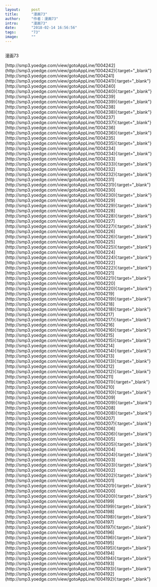 ```yaml
---
layout:     post
title:      "漫画73"
author:     "作者：漫画73"
intro:      "漫画73"
date:       "2018-02-14 16:56:56"
tags:       "73"
image:      ""
---
```

<div style="text-align: center">
<p><img src=""/></p>
</div>
<p class="post-meta">
<span>漫画73</span>
</p>
[http://smp3.yoedge.com/view/gotoAppLine/1004242](http://smp3.yoedge.com/view/gotoAppLine/1004242){:target="_blank"}
[http://smp3.yoedge.com/view/gotoAppLine/1004241](http://smp3.yoedge.com/view/gotoAppLine/1004241){:target="_blank"}
[http://smp3.yoedge.com/view/gotoAppLine/1004240](http://smp3.yoedge.com/view/gotoAppLine/1004240){:target="_blank"}
[http://smp3.yoedge.com/view/gotoAppLine/1004239](http://smp3.yoedge.com/view/gotoAppLine/1004239){:target="_blank"}
[http://smp3.yoedge.com/view/gotoAppLine/1004238](http://smp3.yoedge.com/view/gotoAppLine/1004238){:target="_blank"}
[http://smp3.yoedge.com/view/gotoAppLine/1004237](http://smp3.yoedge.com/view/gotoAppLine/1004237){:target="_blank"}
[http://smp3.yoedge.com/view/gotoAppLine/1004236](http://smp3.yoedge.com/view/gotoAppLine/1004236){:target="_blank"}
[http://smp3.yoedge.com/view/gotoAppLine/1004235](http://smp3.yoedge.com/view/gotoAppLine/1004235){:target="_blank"}
[http://smp3.yoedge.com/view/gotoAppLine/1004234](http://smp3.yoedge.com/view/gotoAppLine/1004234){:target="_blank"}
[http://smp3.yoedge.com/view/gotoAppLine/1004233](http://smp3.yoedge.com/view/gotoAppLine/1004233){:target="_blank"}
[http://smp3.yoedge.com/view/gotoAppLine/1004232](http://smp3.yoedge.com/view/gotoAppLine/1004232){:target="_blank"}
[http://smp3.yoedge.com/view/gotoAppLine/1004231](http://smp3.yoedge.com/view/gotoAppLine/1004231){:target="_blank"}
[http://smp3.yoedge.com/view/gotoAppLine/1004230](http://smp3.yoedge.com/view/gotoAppLine/1004230){:target="_blank"}
[http://smp3.yoedge.com/view/gotoAppLine/1004229](http://smp3.yoedge.com/view/gotoAppLine/1004229){:target="_blank"}
[http://smp3.yoedge.com/view/gotoAppLine/1004228](http://smp3.yoedge.com/view/gotoAppLine/1004228){:target="_blank"}
[http://smp3.yoedge.com/view/gotoAppLine/1004227](http://smp3.yoedge.com/view/gotoAppLine/1004227){:target="_blank"}
[http://smp3.yoedge.com/view/gotoAppLine/1004226](http://smp3.yoedge.com/view/gotoAppLine/1004226){:target="_blank"}
[http://smp3.yoedge.com/view/gotoAppLine/1004225](http://smp3.yoedge.com/view/gotoAppLine/1004225){:target="_blank"}
[http://smp3.yoedge.com/view/gotoAppLine/1004224](http://smp3.yoedge.com/view/gotoAppLine/1004224){:target="_blank"}
[http://smp3.yoedge.com/view/gotoAppLine/1004222](http://smp3.yoedge.com/view/gotoAppLine/1004222){:target="_blank"}
[http://smp3.yoedge.com/view/gotoAppLine/1004221](http://smp3.yoedge.com/view/gotoAppLine/1004221){:target="_blank"}
[http://smp3.yoedge.com/view/gotoAppLine/1004220](http://smp3.yoedge.com/view/gotoAppLine/1004220){:target="_blank"}
[http://smp3.yoedge.com/view/gotoAppLine/1004219](http://smp3.yoedge.com/view/gotoAppLine/1004219){:target="_blank"}
[http://smp3.yoedge.com/view/gotoAppLine/1004218](http://smp3.yoedge.com/view/gotoAppLine/1004218){:target="_blank"}
[http://smp3.yoedge.com/view/gotoAppLine/1004217](http://smp3.yoedge.com/view/gotoAppLine/1004217){:target="_blank"}
[http://smp3.yoedge.com/view/gotoAppLine/1004216](http://smp3.yoedge.com/view/gotoAppLine/1004216){:target="_blank"}
[http://smp3.yoedge.com/view/gotoAppLine/1004215](http://smp3.yoedge.com/view/gotoAppLine/1004215){:target="_blank"}
[http://smp3.yoedge.com/view/gotoAppLine/1004214](http://smp3.yoedge.com/view/gotoAppLine/1004214){:target="_blank"}
[http://smp3.yoedge.com/view/gotoAppLine/1004213](http://smp3.yoedge.com/view/gotoAppLine/1004213){:target="_blank"}
[http://smp3.yoedge.com/view/gotoAppLine/1004212](http://smp3.yoedge.com/view/gotoAppLine/1004212){:target="_blank"}
[http://smp3.yoedge.com/view/gotoAppLine/1004211](http://smp3.yoedge.com/view/gotoAppLine/1004211){:target="_blank"}
[http://smp3.yoedge.com/view/gotoAppLine/1004210](http://smp3.yoedge.com/view/gotoAppLine/1004210){:target="_blank"}
[http://smp3.yoedge.com/view/gotoAppLine/1004209](http://smp3.yoedge.com/view/gotoAppLine/1004209){:target="_blank"}
[http://smp3.yoedge.com/view/gotoAppLine/1004208](http://smp3.yoedge.com/view/gotoAppLine/1004208){:target="_blank"}
[http://smp3.yoedge.com/view/gotoAppLine/1004207](http://smp3.yoedge.com/view/gotoAppLine/1004207){:target="_blank"}
[http://smp3.yoedge.com/view/gotoAppLine/1004206](http://smp3.yoedge.com/view/gotoAppLine/1004206){:target="_blank"}
[http://smp3.yoedge.com/view/gotoAppLine/1004205](http://smp3.yoedge.com/view/gotoAppLine/1004205){:target="_blank"}
[http://smp3.yoedge.com/view/gotoAppLine/1004204](http://smp3.yoedge.com/view/gotoAppLine/1004204){:target="_blank"}
[http://smp3.yoedge.com/view/gotoAppLine/1004203](http://smp3.yoedge.com/view/gotoAppLine/1004203){:target="_blank"}
[http://smp3.yoedge.com/view/gotoAppLine/1004202](http://smp3.yoedge.com/view/gotoAppLine/1004202){:target="_blank"}
[http://smp3.yoedge.com/view/gotoAppLine/1004201](http://smp3.yoedge.com/view/gotoAppLine/1004201){:target="_blank"}
[http://smp3.yoedge.com/view/gotoAppLine/1004200](http://smp3.yoedge.com/view/gotoAppLine/1004200){:target="_blank"}
[http://smp3.yoedge.com/view/gotoAppLine/1004199](http://smp3.yoedge.com/view/gotoAppLine/1004199){:target="_blank"}
[http://smp3.yoedge.com/view/gotoAppLine/1004198](http://smp3.yoedge.com/view/gotoAppLine/1004198){:target="_blank"}
[http://smp3.yoedge.com/view/gotoAppLine/1004197](http://smp3.yoedge.com/view/gotoAppLine/1004197){:target="_blank"}
[http://smp3.yoedge.com/view/gotoAppLine/1004196](http://smp3.yoedge.com/view/gotoAppLine/1004196){:target="_blank"}
[http://smp3.yoedge.com/view/gotoAppLine/1004195](http://smp3.yoedge.com/view/gotoAppLine/1004195){:target="_blank"}
[http://smp3.yoedge.com/view/gotoAppLine/1004194](http://smp3.yoedge.com/view/gotoAppLine/1004194){:target="_blank"}
[http://smp3.yoedge.com/view/gotoAppLine/1004193](http://smp3.yoedge.com/view/gotoAppLine/1004193){:target="_blank"}
[http://smp3.yoedge.com/view/gotoAppLine/1004192](http://smp3.yoedge.com/view/gotoAppLine/1004192){:target="_blank"}


